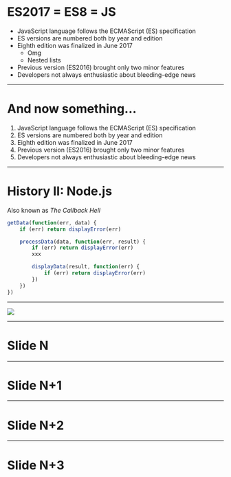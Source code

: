 # ES2017 = ES8 = JS

  - JavaScript language follows the ECMAScript (ES) specification
  - ES versions are numbered both by year and edition
  - Eighth edition was finalized in June 2017
    - Omg
    - Nested lists
  - Previous version (ES2016) brought only two minor features
  - Developers not always enthusiastic about bleeding-edge news

---

# And now something...

  1. JavaScript language follows the ECMAScript (ES) specification
  1. ES versions are numbered both by year and edition
  1. Eighth edition was finalized in June 2017
  1. Previous version (ES2016) brought only two minor features
  1. Developers not always enthusiastic about bleeding-edge news

---

# History II: Node.js

Also known as *The Callback Hell*

```js
getData(function(err, data) {
	if (err) return displayError(err)

	processData(data, function(err, result) {
		if (err) return displayError(err)
        xxx

		displayData(result, function(err) {
			if (err) return displayError(err)
		})
	})
})
```

---

![](https://f4.bcbits.com/img/0003971684_10.jpg)

---

# Slide N

---

# Slide N+1

---

# Slide N+2

---

# Slide N+3